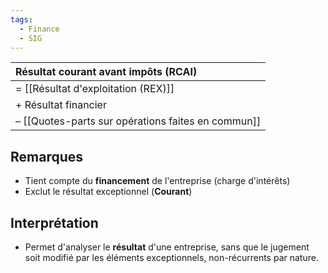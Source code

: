 ```yaml
---
tags:
  - Finance
  - SIG
---
```

| Résultat courant avant impôts (RCAI)           |
|:---------------------------------------------- |
| = [[Résultat d'exploitation (REX)]]            |
| + Résultat financier                           |
| – [[Quotes-parts sur opérations faites en commun]] |

## Remarques
- Tient compte du **financement** de l'entreprise (charge d'intérêts)
- Exclut le résultat exceptionnel (**Courant**) 

## Interprétation
- Permet d'analyser le **résultat** d'une entreprise, sans que le jugement soit modifié par les éléments exceptionnels, non-récurrents par nature.